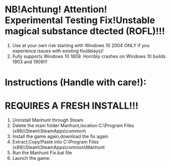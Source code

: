 # NB!Achtung! Attention! Experimental Testing Fix!Unstable magical substance dtected (ROFL)!!!
1. Use at your own risk starting with Windows 10 2004 ONLY if you experience issues with existing fix(delays)! 
2. Fully supports Windows 10 1809. Horribly crashes on Windows 10 builds 1903 and 1909!!!
# Instructions (Handle with care!):

# REQUIRES A FRESH INSTALL!!!
1. Uninstall Manhunt through Steam
2. Delete the main folder Manhunt,location C:\Program Files (x86)\Steam\SteamApps\common\
3. Install the game again,download the fix again
4. Extract,Copy/Paste into C:\Program Files (x86)\Steam\SteamApps\common\Manhunt
5. Run the Manhunt Fix.bat file
6. Launch the game.
